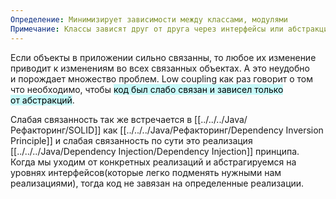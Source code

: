 ```yaml
---
Определение: Минимизирует зависимости между классами, модулями
Примечание: Классы зависят друг от друга через интерфейсы или абстракции.
---
```

Если объекты в приложении сильно связанны, то любое их изменение приводит к изменениям во всех связанных объектах. А это неудобно и порождает множество проблем. Low coupling как раз говорит о том что необходимо, чтобы <mark style="background: #ABF7F7A6;">код был слабо связан и зависел только от абстракций</mark>. 

Слабая связанность так же встречается в [[../../../Java/Рефакторинг/SOLID]] как [[../../../Java/Рефакторинг/Dependency Inversion Principle]] и слабая связанность по сути это реализация [[../../../Java/Dependency Injection/Dependency Injection]] принципа. Когда мы уходим от конкретных реализаций и абстрагируемся на уровнях интерфейсов(которые легко подменять нужными нам реализациями), тогда код не завязан на определенные реализации.
